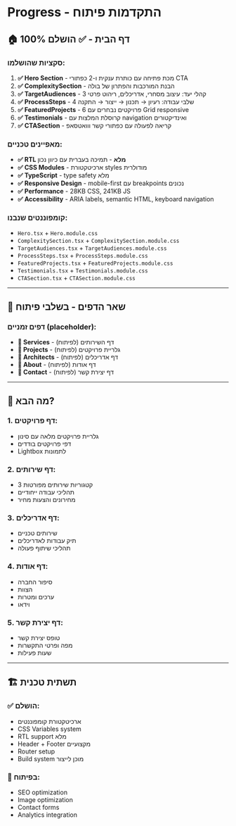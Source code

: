# Progress - התקדמות פיתוח

## 🏠 דף הבית - ✅ הושלם 100%

### סקציות שהושלמו:
1. **✅ Hero Section** - מכת פתיחה עם כותרת ענקית ו-2 כפתורי CTA
2. **✅ ComplexitySection** - הבנת המורכבות והפתרון של בולה 
3. **✅ TargetAudiences** - 3 קהלי יעד: עיצוב מסחרי, אדריכלים, ריהוט פרטי
4. **✅ ProcessSteps** - 4 שלבי עבודה: רעיון → תכנון → ייצור → התקנה
5. **✅ FeaturedProjects** - 6 פרויקטים נבחרים עם Grid responsive
6. **✅ Testimonials** - קרוסלת המלצות עם navigation ואינדיקטורים
7. **✅ CTASection** - קריאה לפעולה עם כפתורי קשר ווואטסאפ

### מאפיינים טכניים:
- **✅ RTL מלא** - תמיכה בעברית עם כיוון נכון
- **✅ CSS Modules** - ארכיטקטורת styles מודולרית
- **✅ TypeScript** - type safety מלא
- **✅ Responsive Design** - mobile-first עם breakpoints נכונים
- **✅ Performance** - 28KB CSS, 241KB JS
- **✅ Accessibility** - ARIA labels, semantic HTML, keyboard navigation

### קומפוננטים שנבנו:
- `Hero.tsx` + `Hero.module.css`
- `ComplexitySection.tsx` + `ComplexitySection.module.css`
- `TargetAudiences.tsx` + `TargetAudiences.module.css`
- `ProcessSteps.tsx` + `ProcessSteps.module.css`
- `FeaturedProjects.tsx` + `FeaturedProjects.module.css`
- `Testimonials.tsx` + `Testimonials.module.css`
- `CTASection.tsx` + `CTASection.module.css`

---

## 🔗 שאר הדפים - בשלבי פיתוח

### דפים זמניים (placeholder):
- **📄 Services** - דף השירותים (לפיתוח)
- **📄 Projects** - גלריית פרויקטים (לפיתוח)
- **📄 Architects** - דף אדריכלים (לפיתוח)
- **📄 About** - דף אודות (לפיתוח)
- **📄 Contact** - דף יצירת קשר (לפיתוח)

---

## 🎯 מה הבא?

### 1. דף פרויקטים:
- גלריית פרויקטים מלאה עם סינון
- דפי פרויקטים בודדים
- Lightbox לתמונות

### 2. דף שירותים:
- 3 קטגוריות שירותים מפורטות
- תהליכי עבודה ייחודיים
- מחירונים והצעות מחיר

### 3. דף אדריכלים:
- שירותים טכניים
- תיק עבודות לאדריכלים
- תהליכי שיתוף פעולה

### 4. דף אודות:
- סיפור החברה
- הצוות
- ערכים ומטרות
- וידאו

### 5. דף יצירת קשר:
- טופס יצירת קשר
- מפה ופרטי התקשרות
- שעות פעילות

---

## 🏗️ תשתית טכנית

### ✅ הושלם:
- ארכיטקטורת קומפוננטים
- CSS Variables system
- RTL support מלא
- Header + Footer מקצועיים
- Router setup
- Build system מוכן לייצור

### 🔄 בפיתוח:
- SEO optimization
- Image optimization
- Contact forms
- Analytics integration 